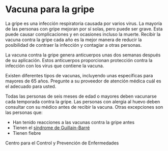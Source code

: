 Vacuna para la gripe
====================


La gripe es una infección respiratoria causada por varios virus. La mayoría de las personas con gripe mejoran por sí solas, pero puede ser grave. Esta puede causar complicaciones y en ocasiones incluso la muerte. Recibir la vacuna contra la gripe cada año es la mejor manera de reducir la posibilidad de contraer la infección y contagiar a otras personas.


La vacuna contra la gripe genera anticuerpos unas dos semanas después de su aplicación. Estos anticuerpos proporcionan protección contra la infección con los virus que contiene la vacuna.


Existen diferentes tipos de vacunas, incluyendo unas específicas para mayores de 65 años. Pregunte a su proveedor de atención médica cuál es el adecuado para usted. 


Todas las personas de seis meses de edad o mayores deben vacunarse cada temporada contra la gripe. Las personas con alergia al huevo deben consultar con su médico antes de recibir la vacuna. Otras excepciones son las personas que:


* Han tenido reacciones a las vacunas contra la gripe antes
* Tienen el [síndrome de Guillain-Barré](https://medlineplus.gov/spanish/guillainbarresyndrome.html)
* Tienen fiebre


Centro para el Control y Prevención de Enfermedades


